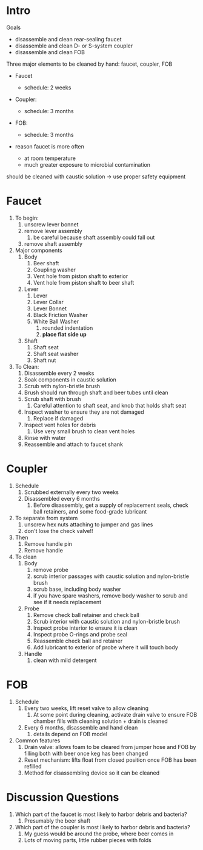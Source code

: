 # Intro

Goals
* disassemble and clean rear-sealing faucet
* disassemble and clean D- or S-system coupler
* disassemble and clean FOB

Three major elements to be cleaned by hand: faucet, coupler, FOB

- Faucet
	- schedule: 2 weeks
- Coupler:
	- schedule: 3 months
- FOB:
	- schedule: 3 months

- reason faucet is more often
	- at room temperature
	- much greater exposure to microbial contamination

should be cleaned with caustic solution -> use proper safety equipment


# Faucet

1. To begin:
	1. unscrew lever bonnet
	2. remove lever assembly
		1. be careful because shaft assembly could fall out
	3. remove shaft assembly
2. Major components
	1. Body
		1. Beer shaft
		2. Coupling washer
		3. Vent hole from piston shaft to exterior
		4. Vent hole from piston shaft to beer shaft
	2. Lever
		1. Lever
		2. Lever Collar
		3. Lever Bonnet
		4. Black Friction Washer
		5. White Ball Washer
			1. rounded indentation
			2. **place flat side up**
	3. Shaft
		1. Shaft seat
		2. Shaft seat washer
		3. Shaft nut
3. To Clean:
	1. Disassemble every 2 weeks
	2. Soak components in caustic solution
	3. Scrub with nylon-bristle brush
	4. Brush should run through shaft and beer tubes until clean
	5. Scrub shaft with brush
		1. Careful attention to shaft seat, and knob that holds shaft seat
	6. Inspect washer to ensure they are not damaged
		1. Replace if damaged
	7. Inspect vent holes for debris
		1. Use very small brush to clean vent holes
	8. Rinse with water
	9. Reassemble and attach to faucet shank

# Coupler

1. Schedule
	1. Scrubbed externally every two weeks
	2. Disassembled every 6 months
		1. Before disassembly, get a supply of replacement seals, check ball retainers, and some food-grade lubricant
2. To separate from system
	1. unscrew hex nuts attaching to jumper and gas lines
	2. don't lose the check valve!!
3. Then
	1. Remove handle pin
	2. Remove handle
4. To clean
	1. Body
		1. remove probe
		2. scrub interior passages with caustic solution and nylon-bristle brush
		3. scrub base, including body washer
		4. if you have spare washers, remove body washer to scrub and see if it needs replacement
	2. Probe
		1. Remove check ball retainer and check ball
		2. Scrub interior with caustic solution and nylon-bristle brush
		3. Inspect probe interior to ensure it is clean
		4. Inspect probe O-rings and probe seal
		5. Reassemble check ball and retainer
		6. Add lubricant to exterior of probe where it will touch body
	3. Handle
		1. clean with mild detergent

# FOB
1. Schedule
	1. Every two weeks, lift reset valve to allow cleaning
		1. At some point during cleaning, activate drain valve to ensure FOB chamber fills with cleaning solution + drain is cleaned
	2. Every 6 months, disassemble and hand clean
		1. details depend on FOB model
2. Common features
	1. Drain valve: allows foam to be cleared from jumper hose and FOB by filling both with beer once keg has been changed
	2. Reset mechanism: lifts float from closed position once FOB has been refilled
	3. Method for disassembling device so it can be cleaned

# Discussion Questions
1. Which part of the faucet is most likely to harbor debris and bacteria?
	1. Presumably the beer shaft
2. Which part of the coupler is most likely to harbor debris and bacteria?
	1. My guess would be around the probe, where beer comes in
	2. Lots of moving parts, little rubber pieces with folds
